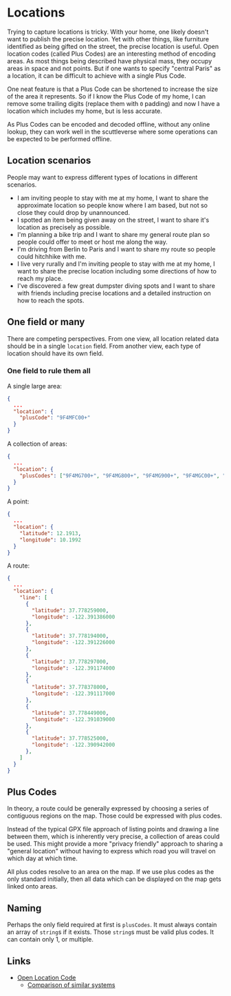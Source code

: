 # Locations

Trying to capture locations is tricky. With your home, one likely doesn't want to publish the precise location. Yet with other things, like furniture identified as being gifted on the street, the precise location is useful. Open location codes (called Plus Codes) are an interesting method of encoding areas. As most things being described have physical mass, they occupy areas in space and not points. But if one wants to specify "central Paris" as a location, it can be difficult to achieve with a single Plus Code.

One neat feature is that a Plus Code can be shortened to increase the size of the area it represents. So if I know the Plus Code of my home, I can remove some trailing digits (replace them with `0` padding) and now I have a location which includes my home, but is less accurate.

As Plus Codes can be encoded and decoded offline, without any online lookup, they can work well in the scuttleverse where some operations can be expected to be performed offline.

## Location scenarios

People may want to express different types of locations in different scenarios.

- I am inviting people to stay with me at my home, I want to share the approximate location so people know where I am based, but not so close they could drop by unannounced.
- I spotted an item being given away on the street, I want to share it's location as precisely as possible.
- I'm planning a bike trip and I want to share my general route plan so people could offer to meet or host me along the way.
- I'm driving from Berlin to Paris and I want to share my route so people could hitchhike with me.
- I live very rurally and I'm inviting people to stay with me at my home, I want to share the precise location including some directions of how to reach my place.
- I've discovered a few great dumpster diving spots and I want to share with friends including precise locations and a detailed instruction on how to reach the spots.

## One field or many

There are competing perspectives. From one view, all location related data should be in a single `location` field. From another view, each type of location should have its own field.

### One field to rule them all

A single large area:

```json
{
  ...
  "location": {
    "plusCode": "9F4MFC00+"
  }
}
```

A collection of areas:

```json
{
  ...
  "location": {
    "plusCodes": ["9F4MG700+", "9F4MG800+", "9F4MG900+", "9F4MGC00+", "9F4MGF00+", "9F4MF800+", "9F4MF900+", "9F4MFC00+", "9F4MFF00+"],
  }
}
```

A point:

```json
{
  ...
  "location": {
    "latitude": 12.1913,
    "longitude": 10.1992
  }
}
```

A route:

```json
{
  ...
  "location": {
    "line": [
      {
        "latitude": 37.778259000,
        "longitude": -122.391386000
      },
      {
        "latitude": 37.778194000,
        "longitude": -122.391226000
      },
      {
        "latitude": 37.778297000,
        "longitude": -122.391174000
      },
      {
        "latitude": 37.778378000,
        "longitude": -122.391117000
      },
      {
        "latitude": 37.778449000,
        "longitude": -122.391039000
      },
      {
        "latitude": 37.778525000,
        "longitude": -122.390942000
      },
    ]
  }
}
```

## Plus Codes

In theory, a route could be generally expressed by choosing a series of contiguous regions on the map. Those could be expressed with plus codes.

Instead of the typical GPX file approach of listing points and drawing a line between them, which is inherently very precise, a collection of areas could be used. This might provide a more "privacy friendly" approach to sharing a "general location" without having to express which road you will travel on which day at which time.

All plus codes resolve to an area on the map. If we use plus codes as the only standard initially, then all data which can be displayed on the map gets linked onto areas.

## Naming

Perhaps the only field required at first is `plusCodes`. It must always contain an array of `string`s if it exists. Those `string`s must be valid plus codes. It can contain only 1, or multiple.

## Links

- [Open Location Code](https://github.com/google/open-location-code/)
  - [Comparison of similar systems](https://github.com/google/open-location-code/wiki/Evaluation-of-Location-Encoding-Systems)
